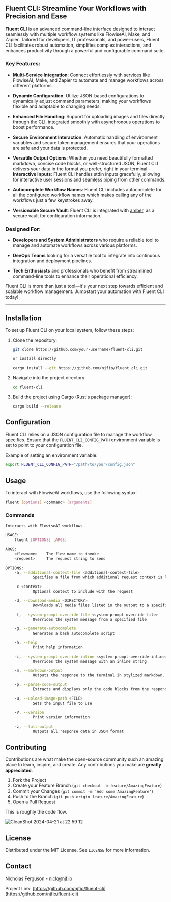 
## Fluent CLI: Streamline Your Workflows with Precision and Ease

**Fluent CLI** is an advanced command-line interface designed to interact seamlessly with multiple workflow systems like FlowiseAI, Make, and Zapier. Tailored for developers, IT professionals, and power-users, Fluent CLI facilitates robust automation, simplifies complex interactions, and enhances productivity through a powerful and configurable command suite.

### Key Features:

- **Multi-Service Integration**: Connect effortlessly with services like FlowiseAI, Make, and Zapier to automate and manage workflows across different platforms.

- **Dynamic Configuration**: Utilize JSON-based configurations to dynamically adjust command parameters, making your workflows flexible and adaptable to changing needs.

- **Enhanced File Handling**: Support for uploading images and files directly through the CLI, integrated smoothly with asynchronous operations to boost performance.

- **Secure Environment Interaction**: Automatic handling of environment variables and secure token management ensures that your operations are safe and your data is protected.

- **Versatile Output Options**: Whether you need beautifully formatted markdown, concise code blocks, or well-structured JSON, Fluent CLI delivers your data in the format you prefer, right in your terminal.- **Interactive Inputs**: Fluent CLI handles stdin inputs gracefully, allowing for interactive user sessions and seamless piping from other commands.

- **Autocomplete Workflow Names**: Fluent CLI includes autocomplete for all the configured workflow names which makes calling any of the workflows just a few keystrokes away.

- **Versionable Secure Vault**: Fluent CLI is integrated with [amber](https://github.com/fpco/amber), as a secure vault for configuration information.


### Designed For:

- **Developers and System Administrators** who require a reliable tool to manage and automate workflows across various platforms.

- **DevOps Teams** looking for a versatile tool to integrate into continuous integration and deployment pipelines.

- **Tech Enthusiasts** and professionals who benefit from streamlined command-line tools to enhance their operational efficiency.


Fluent CLI is more than just a tool—it's your next step towards efficient and scalable workflow management. Jumpstart your automation with Fluent CLI today!

---


## Installation

To set up Fluent CLI on your local system, follow these steps:

1. Clone the repository:
   ```bash
   git clone https://github.com/your-username/fluent-cli.git

   or install directly

   cargo install --git https://github.com/njfio/fluent_cli.git
   ```
2. Navigate into the project directory:
   ```bash
   cd fluent-cli
   ```
3. Build the project using Cargo (Rust's package manager):
   ```bash
   cargo build --release
   ```

## Configuration

Fluent CLI relies on a JSON configuration file to manage the workflow specifics. Ensure that the `FLUENT_CLI_CONFIG_PATH` environment variable is set to point to your configuration file.

Example of setting an environment variable:
```bash
export FLUENT_CLI_CONFIG_PATH="/path/to/your/config.json"
```

## Usage

To interact with FlowiseAI workflows, use the following syntax:

```bash
fluent [options] <command> [arguments]
```

### Commands

```bash
Interacts with FlowiseAI workflows

USAGE:
    fluent [OPTIONS] [ARGS]

ARGS:
    <flowname>    The flow name to invoke
    <request>     The request string to send

OPTIONS:
    -a, --additional-context-file <additional-context-file>
            Specifies a file from which additional request context is loaded

    -c <context>
            Optional context to include with the request

    -d, --download-media <DIRECTORY>
            Downloads all media files listed in the output to a specified directory

    -f, --system-prompt-override-file <system-prompt-override-file>
            Overrides the system message from a specified file

    -g, --generate-autocomplete
            Generates a bash autocomplete script

    -h, --help
            Print help information

    -i, --system-prompt-override-inline <system-prompt-override-inline>
            Overrides the system message with an inline string

    -m, --markdown-output
            Outputs the response to the terminal in stylized markdown. Do not use for pipelines

    -p, --parse-code-output
            Extracts and displays only the code blocks from the response

    -u, --upload-image-path <FILE>
            Sets the input file to use

    -V, --version
            Print version information

    -z, --full-output
            Outputs all response data in JSON format
```

## Contributing

Contributions are what make the open-source community such an amazing place to learn, inspire, and create. Any contributions you make are **greatly appreciated**.

1. Fork the Project
2. Create your Feature Branch (`git checkout -b feature/AmazingFeature`)
3. Commit your Changes (`git commit -m 'Add some AmazingFeature'`)
4. Push to the Branch (`git push origin feature/AmazingFeature`)
5. Open a Pull Request

This is roughly the code flow.

![CleanShot 2024-04-21 at 22 59 12](https://github.com/njfio/fluent_cli/assets/7220/e9d0023b-5f63-4a22-ae26-e948d3ec262f)


## License

Distributed under the MIT License. See `LICENSE` for more information.

## Contact

Nicholas Ferguson - nick@njf.io

Project Link: [https://github.com/njfio/fluent-cli](https://github.com/njfio/fluent-cli)


